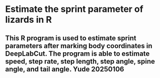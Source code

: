 # Estimate the sprint parameter of lizards in R

This R program is used to estimate sprint parameters after marking body coordinates in DeepLabCut.
The program is able to estimate speed, step rate, step length, step angle, spine angle, and tail angle.
Yude 20250106 
--- 